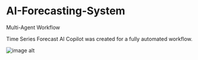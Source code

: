 # AI-Forecasting-System
Multi-Agent Workflow

Time Series Forecast AI Copilot was created for a fully automated workflow.

![image alt]()
